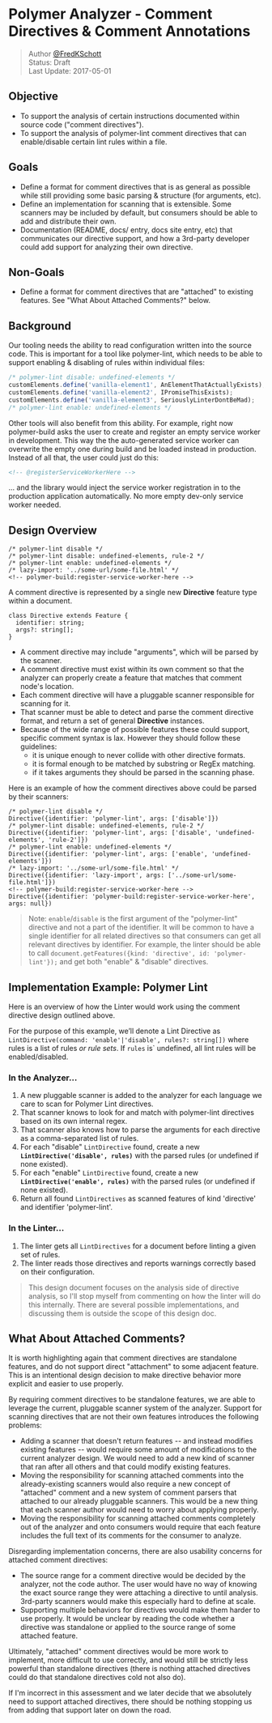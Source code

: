 # Polymer Analyzer - Comment Directives & Comment Annotations
> Author [@FredKSchott](github.com/FredKSchott)  
> Status: Draft  
> Last Update: 2017-05-01  

## Objective
- To support the analysis of certain instructions documented within source code ("comment directives").
- To support the analysis of polymer-lint comment directives that can enable/disable certain lint rules within a file.


## Goals
- Define a format for comment directives that is as general as possible while still providing some basic parsing & structure (for arguments, etc).
- Define an implementation for scanning that is extensible. Some scanners may be included by default, but consumers should be able to add and distribute their own.
- Documentation (README, docs/ entry, docs site entry, etc) that communicates our directive support, and how a 3rd-party developer could add support for analyzing their own directive.


## Non-Goals
- Define a format for comment directives that are "attached" to existing features. See "What About Attached Comments?" below.

## Background

Our tooling needs the ability to read configuration written into the source code. This is important for a tool like polymer-lint, which needs to be able to support enabling & disabling of rules within individual files:

```js
/* polymer-lint disable: undefined-elements */
customElements.define('vanilla-element1', AnElementThatActuallyExists);
customElements.define('vanilla-element2', IPromiseThisExists);
customElements.define('vanilla-element3', SeriouslyLinterDontBeMad);
/* polymer-lint enable: undefined-elements */
```

Other tools will also benefit from this ability. For example, right now polymer-build asks the user to create and register an empty service worker in development. This way the the auto-generated service worker can overwrite the empty one during build and be loaded instead in production. Instead of all that, the user could just do this:

```html
<!-- @registerServiceWorkerHere -->
```

... and the library would inject the service worker registration in to the production application automatically. No more empty dev-only service worker needed.


## Design Overview

```
/* polymer-lint disable */
/* polymer-lint disable: undefined-elements, rule-2 */
/* polymer-lint enable: undefined-elements */
/* lazy-import: '../some-url/some-file.html' */
<!-- polymer-build:register-service-worker-here -->
```

A comment directive is represented by a single new **Directive** feature type within a document.

```
class Directive extends Feature {
  identifier: string;
  args?: string[];
}
```

- A comment directive may include "arguments", which will be parsed by the scanner.
- A comment directive must exist within its own comment so that the analyzer can properly create a feature that matches that comment node's location.
- Each comment directive will have a pluggable scanner responsible for scanning for it.
- That scanner must be able to detect and parse the comment directive format, and return a set of general **Directive** instances.
- Because of the wide range of possible features these could support, specific comment syntax is lax. However they should follow these guidelines:
  - it is unique enough to never collide with other directive formats.
  - it is formal enough to be matched by substring or RegEx matching.
  - if it takes arguments they should be parsed in the scanning phase.

Here is an example of how the comment directives above could be parsed by their scanners:

```
/* polymer-lint disable */
Directive({identifier: 'polymer-lint', args: ['disable']})
/* polymer-lint disable: undefined-elements, rule-2 */
Directive({identifier: 'polymer-lint', args: ['disable', 'undefined-elements', 'rule-2']})
/* polymer-lint enable: undefined-elements */
Directive({identifier: 'polymer-lint', args: ['enable', 'undefined-elements']})
/* lazy-import: '../some-url/some-file.html' */
Directive({identifier: 'lazy-import', args: ['../some-url/some-file.html']})
<!-- polymer-build:register-service-worker-here -->
Directive({identifier: 'polymer-build:register-service-worker-here', args: null})
```

> Note: `enable`/`disable` is the first argument of the "polymer-lint" directive and not a part of the identifier. It will be common to have a single identifier for all related directives so that consumers can get all relevant directives by identifier. For example, the linter should be able to call `document.getFeatures({kind: 'directive', id: 'polymer-lint'});` and get both "enable" & "disable" directives.


## Implementation Example: Polymer Lint

Here is an overview of how the Linter would work using the comment directive design outlined above.

For the purpose of this example, we’ll denote a Lint Directive as `LintDirective(command: 'enable'|'disable', rules?: string[])` where rules is a list of rules *or rule sets*. If `rules` is` undefined, all lint rules will be enabled/disabled.

### In the Analyzer...

1. A new pluggable scanner is added to the analyzer for each language we care to scan for Polymer Lint directives.
1. That scanner knows to look for and match with polymer-lint directives based on its own internal regex.
1. That scanner also knows how to parse the arguments for each directive as a comma-separated list of rules.
1. For each "disable" `LintDirective` found, create a new **`LintDirective('disable', rules)`** with the parsed rules (or undefined if none existed).
1. For each "enable" `LintDirective` found, create a new **`LintDirective('enable', rules)`** with the parsed rules (or undefined if none existed).
1. Return all found `LintDirectives` as scanned features of kind 'directive' and identifier 'polymer-lint'.

### In the Linter...

1. The linter gets all `LintDirectives` for a document before linting a given set of rules.
1. The linter reads those directives and reports warnings correctly based on their configuration.

> This design document focuses on the analysis side of directive analysis, so I'll stop myself from commenting on how the linter will do this internally. There are several possible implementations, and discussing them is outside the scope of this design doc.


## What About Attached Comments?

It is worth highlighting again that comment directives are standalone features, and do not support direct "attachment" to some adjacent feature. This is an intentional design decision to make directive behavior more explicit and easier to use properly.

By requiring comment directives to be standalone features, we are able to leverage the current, pluggable scanner system of the analyzer. Support for scanning directives that are not their own features introduces the following problems:

- Adding a scanner that doesn't return features -- and instead modifies existing features -- would require some amount of modifications to the current analyzer design. We would need to add a new kind of scanner that ran after all others and that could modify existing features.
- Moving the responsibility for scanning attached comments into the already-existing scanners would also require a new concept of "attached" comment and a new system of comment parsers that attached to our already pluggable scanners. This would be a new thing that each scanner author would need to worry about applying properly.
- Moving the responsibility for scanning attached comments completely out of the analyzer and onto consumers would require that each feature includes the full text of its comments for the consumer to analyze.

Disregarding implementation concerns, there are also usability concerns for attached comment directives:

- The source range for a comment directive would be decided by the analyzer, not the code author. The user would have no way of knowing the exact source range they were attaching a directive to until analysis. 3rd-party scanners would make this especially hard to define at scale.
- Supporting multiple behaviors for directives would make them harder to use properly. It would be unclear by reading the code whether a directive was standalone or applied to the source range of some attached feature.

Ultimately, "attached" comment directives would be more work to implement, more difficult to use correctly, and would still be strictly less powerful than standalone directives (there is nothing attached directives could do that standalone directives cold not also do).

If I'm incorrect in this assessment and we later decide that we absolutely need to support attached directives, there should be nothing stopping us from adding that support later on down the road.
